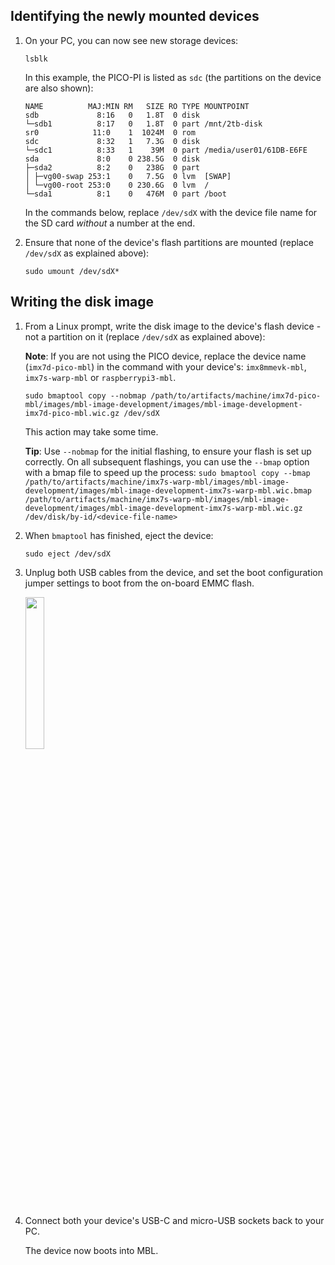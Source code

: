 ## Identifying the newly mounted devices

1. On your PC, you can now see new storage devices:

    ```
    lsblk
    ```

    In this example, the PICO-PI is listed as `sdc` (the partitions on the device are also shown):

    ```
    NAME          MAJ:MIN RM   SIZE RO TYPE MOUNTPOINT
    sdb             8:16   0   1.8T  0 disk
    └─sdb1          8:17   0   1.8T  0 part /mnt/2tb-disk
    sr0            11:0    1  1024M  0 rom  
    sdc             8:32   1   7.3G  0 disk
    └─sdc1          8:33   1    39M  0 part /media/user01/61DB-E6FE
    sda             8:0    0 238.5G  0 disk
    ├─sda2          8:2    0   238G  0 part
    │ ├─vg00-swap 253:1    0   7.5G  0 lvm  [SWAP]
    │ └─vg00-root 253:0    0 230.6G  0 lvm  /
    └─sda1          8:1    0   476M  0 part /boot
    ```

    <!--For an NXP i.MX or RPi3, you can see:

    * The SD card device file in `/dev`, probably as `/dev/sdX` for some letter `X` (for example, `/dev/sdd`).
    * Device files for its partitions. `/dev/sdXN` for the same letter `X` and some numbers `N` (for example, `/dev/sdd1` and `/dev/sdd2`).-->

    <span class="notes">In the commands below, replace `/dev/sdX` with the device file name for the SD card _without_ a number at the end.</span>

1. Ensure that none of the device's flash partitions are mounted (replace `/dev/sdX` as explained above):

    ```
    sudo umount /dev/sdX*
    ```

## Writing the disk image

1. From a Linux prompt, write the disk image to the device's flash device - not a partition on it (replace `/dev/sdX` as explained above):

    <span class="notes">**Note**: If you are not using the PICO device, replace the device name (`imx7d-pico-mbl`) in the command with your device's: `imx8mmevk-mbl`, `imx7s-warp-mbl` or `raspberrypi3-mbl`.</span>

    ```
    sudo bmaptool copy --nobmap /path/to/artifacts/machine/imx7d-pico-mbl/images/mbl-image-development/images/mbl-image-development-imx7d-pico-mbl.wic.gz /dev/sdX
    ```

    This action may take some time.

    <span class="tips">**Tip**: Use `--nobmap` for the initial flashing, to ensure your flash is set up correctly. On all subsequent flashings, you can use the `--bmap` option with a bmap file to speed up the process: `sudo bmaptool copy --bmap /path/to/artifacts/machine/imx7s-warp-mbl/images/mbl-image-development/images/mbl-image-development-imx7s-warp-mbl.wic.bmap /path/to/artifacts/machine/imx7s-warp-mbl/images/mbl-image-development/images/mbl-image-development-imx7s-warp-mbl.wic.gz /dev/disk/by-id/<device-file-name>`</span>

1. When `bmaptool` has finished, eject the device:

    ```
    sudo eject /dev/sdX
    ```

1. Unplug both USB cables from the device, and set the boot configuration jumper settings to boot from the on-board EMMC flash.

    <img src="https://s3-us-west-2.amazonaws.com/mbed-linux-os-docs-images/pico7-flash-boot.jpg" width="25%" align="middle" />

1. Connect both your device's USB-C and micro-USB sockets back to your PC.

    The device now boots into MBL.
